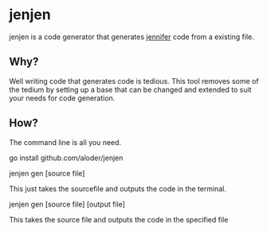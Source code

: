 jenjen
======

jenjen is a code generator that generates
[jennifer](http://www.github.com/dave/jennifer) code from a existing file.

## Why?

Well writing code that generates code is tedious. This tool removes some of the
tedium by setting up a base that can be changed and extended to suit your needs
for code generation.


## How?

The command line is all you need.

go install github.com/aloder/jenjen

jenjen gen [source file]

This just takes the sourcefile and outputs the code in the terminal.

jenjen gen [source file] [output file]

This takes the source file and outputs the code in the specified file


